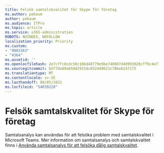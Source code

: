 ```yaml
---
title: Felsök samtalskvalitet för Skype för företag
ms.author: pebaum
author: pebaum
ms.audience: ITPro
ms.topic: article
ms.service: o365-administration
ROBOTS: NOINDEX, NOFOLLOW
localization_priority: Priority
ms.custom:
- "9002263"
- "4364"
ms.assetid: ''
ms.openlocfilehash: 2e7c7fc8cdc50c186d48779e9be740807d40993020cff9c4e7794ceaf1f81443
ms.sourcegitcommit: b5f7da89a650d2915dc652449623c78be6247175
ms.translationtype: MT
ms.contentlocale: sv-SE
ms.lasthandoff: 08/05/2021
ms.locfileid: "54039228"
---
```

# <a name="troubleshoot-skype-for-business-call-quality"></a>Felsök samtalskvalitet för Skype för företag

Samtalsanalys kan användas för att felsöka problem med samtalskvalitet i Microsoft Teams. Mer information om samtalsanalys och samtalskvalitet finns i [Använda samtalsanalys för att felsöka dålig samtalskvalitet](https://docs.microsoft.com/MicrosoftTeams/use-call-analytics-to-troubleshoot-poor-call-quality).
